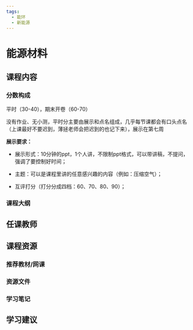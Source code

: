 ```yaml
---
tags:
  - 能环
  - 新能源
---
```


# 能源材料

## 课程内容

### 分数构成

平时（30-40），期末开卷（60-70）

没有作业、无小测，平时分主要由展示和点名组成，几乎每节课都会有口头点名（上课最好不要迟到，薄拯老师会把迟到的也记下来），展示在第七周

**展示要求：**

- 展示形式：10分钟的ppt，1个人讲，不限制ppt格式，可以带讲稿，不提问，强调了要控制好时间；

- 主题：可以是课程里讲的任意感兴趣的内容（例如：压缩空气）；

- 互评打分（打分分成四档：60、70、80、90）；



### 课程大纲


## 任课教师


## 课程资源

### 推荐教材/网课

### 资源文件


### 学习笔记

## 学习建议










